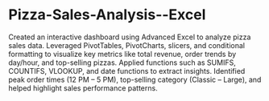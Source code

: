 # Pizza-Sales-Analysis--Excel
Created an interactive dashboard using Advanced Excel to analyze pizza sales data. Leveraged PivotTables, PivotCharts, slicers, and conditional formatting to visualize key metrics like total revenue, order trends by day/hour, and top-selling pizzas. Applied functions such as SUMIFS, COUNTIFS, VLOOKUP, and date functions to extract insights. Identified peak order times (12 PM – 5 PM), top-selling category (Classic – Large), and helped highlight sales performance patterns.
